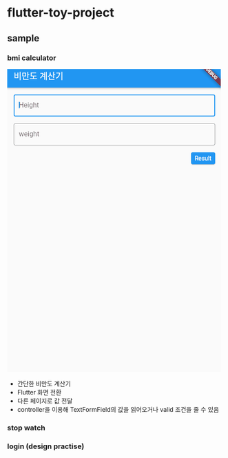 # flutter-toy-project


## sample

### bmi calculator
![bmi](./assets/img/bmi.gif)

- 간단한 비만도 계산기 
- Flutter 화면 전환 
- 다른 페이지로 값 전달
- controller을 이용해 TextFormField의 값을 읽어오거나 valid 조건을 줄 수 있음 


### stop watch 




### login (design practise)